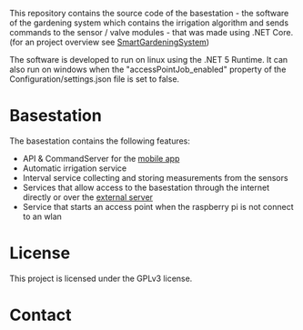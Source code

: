 This repository contains the source code of the basestation - the software of the gardening system which contains the irrigation algorithm and sends commands to the sensor / valve modules - that was made using .NET Core. (for an project overview see [SmartGardeningSystem](https://github.com/Bernd-H/DA_SmartGardeningSystem))

The software is developed to run on linux using the .NET 5 Runtime. It can also run on windows when the "accessPointJob_enabled" property of the Configuration/settings.json file is set to false. 

# Basestation
The basestation contains the following features:
- API & CommandServer for the [mobile app](https://github.com/Bernd-H/DA_SmartGardeningSystem_MobileApp)
- Automatic irrigation service
- Interval service collecting and storing measurements from the sensors
- Services that allow access to the basestation through the internet directly or over the [external server](https://github.com/Bernd-H/DA_GardeningSystem_ExternalServer)
- Service that starts an access point when the raspberry pi is not connect to an wlan

# License
This project is licensed under the GPLv3 license.

# Contact
